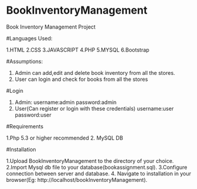 # BookInventoryManagement
Book Inventory Management Project

#Languages Used:

1.HTML
2.CSS
3.JAVASCRIPT
4.PHP
5.MYSQL
6.Bootstrap


#Assumptions:

1. Admin can add,edit and delete book inventory from all the stores.
2. User can login and check for books from all the stores

#Login 

1. Admin:
username:admin
password:admin
2. User(Can register or login with these credentials)
username:user
password:user

#Requirements

1.Php 5.3 or higher recommended
2. MySQL DB

#Installation

1.Upload BookInventoryManagement to the directory of your choice.
2.Import Mysql db file to your database(bookassignment.sql).
3.Configure connection between server and database.
4. Navigate to installation in your browser(Eg: http://localhost/bookInventoryManagement).
